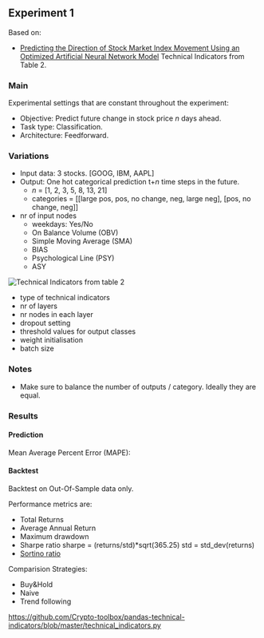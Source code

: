 ## Experiment 1
Based on:
* [Predicting the Direction of Stock Market Index Movement Using an Optimized Artificial Neural Network Model](https://www.ncbi.nlm.nih.gov/pmc/articles/PMC4873195/)
Technical Indicators from Table 2.

### Main
Experimental settings that are constant throughout the experiment:  
* Objective: Predict future change in stock price _n_ days ahead.
* Task type: Classification.
* Architecture: Feedforward.

### Variations
* Input data: 3 stocks. [GOOG, IBM, AAPL]
* Output: One hot categorical prediction t+_n_ time steps in the future.
  * _n_ = [1, 2, 3, 5, 8, 13, 21]
  * categories = [[large pos, pos, no change, neg, large neg], [pos, no change, neg]]  
* nr of input nodes
  * weekdays: Yes/No
  * On Balance Volume (OBV)
  * Simple Moving Average (SMA)
  * BIAS 
  * Psychological Line (PSY)
  * ASY 

![Technical Indicators from table 2](https://github.com/Bravea/Armstrong/tree/master/pics/table2_technical_indicators.png) 
  
* type of technical indicators 
* nr of layers
* nr nodes in each layer
* dropout setting
* threshold values for output classes
* weight initialisation
* batch size

### Notes
* Make sure to balance the number of outputs / category. Ideally they are equal.


### Results
#### Prediction
Mean Average Percent Error (MAPE):

#### Backtest
Backtest on Out-Of-Sample data only. 

Performance metrics are:
* Total Returns
* Average Annual Return
* Maximum drawdown
* Sharpe ratio
 sharpe = (returns/std)*sqrt(365.25)
 std = std_dev(returns) 
* [Sortino ratio](https://github.com/PacktPublishing/PythonDataAnalysisCookbook/blob/master/Chapter%207/calmar_sortino.ipynb)

Comparision Strategies:
* Buy&Hold
* Naive
* Trend following


https://github.com/Crypto-toolbox/pandas-technical-indicators/blob/master/technical_indicators.py
